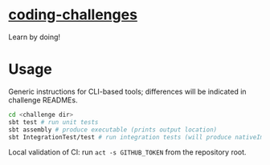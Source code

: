 # [coding-challenges](https://codingchallenges.fyi/challenges/challenge-wc/)

Learn by doing!

# Usage
Generic instructions for CLI-based tools; differences will be indicated in challenge READMEs.

```bash
cd <challenge dir>
sbt test # run unit tests
sbt assembly # produce executable (prints output location)
sbt IntegrationTest/test # run integration tests (will produce nativeImage first)
```

Local validation of CI: run `act -s GITHUB_TOKEN` from the repository root.
